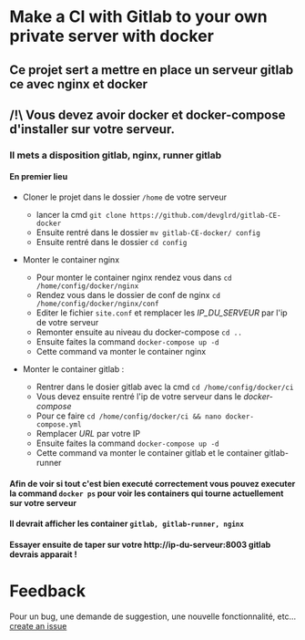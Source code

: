 # Make a CI with Gitlab to your own private server with docker
## Ce projet sert a mettre en place un serveur gitlab ce avec nginx et docker

## /!\ Vous devez avoir docker et docker-compose d'installer sur votre serveur.

### Il mets a disposition gitlab, nginx, runner gitlab

#### En premier lieu

- Cloner le projet dans le dossier `/home` de votre serveur
    - lancer la cmd `git clone https://github.com/devglrd/gitlab-CE-docker`
	- Ensuite rentré dans le dossier `mv gitlab-CE-docker/ config`
    - Ensuite rentré dans le dossier `cd config`

- Monter le container nginx
    - Pour monter le container nginx rendez vous dans `cd /home/config/docker/nginx`
    - Rendez vous dans le dossier de conf de nginx `cd /home/config/docker/nginx/conf`
    - Editer le fichier `site.conf` et remplacer les *IP_DU_SERVEUR* par l'ip de votre serveur
    - Remonter ensuite au niveau du docker-compose `cd ..`
    - Ensuite faites la command `docker-compose up -d`
    - Cette command va monter le container nginx

- Monter le container gitlab :
    - Rentrer dans le dosier gitlab avec la cmd `cd /home/config/docker/ci`
    - Vous devez ensuite rentré l'ip de votre serveur dans le *docker-compose*
    - Pour ce faire `cd /home/config/docker/ci && nano docker-compose.yml`
    - Remplacer *URL* par votre IP
    - Ensuite faites la command `docker-compose up -d`
    - Cette command va monter le container gitlab et le container gitlab-runner


#### Afin de voir si tout c'est bien executé correctement vous pouvez executer la command `docker ps` pour voir les containers qui tourne actuellement sur votre serveur

#### Il devrait afficher les container `gitlab, gitlab-runner, nginx`

#### Essayer ensuite de taper sur votre http://ip-du-serveur:8003 gitlab devrais apparait !

# Feedback

Pour un bug, une demande de suggestion, une nouvelle fonctionnalité, etc... [create an issue](https://github.com/pevglrd/ci-gitlab-nginx-docker/issues)

